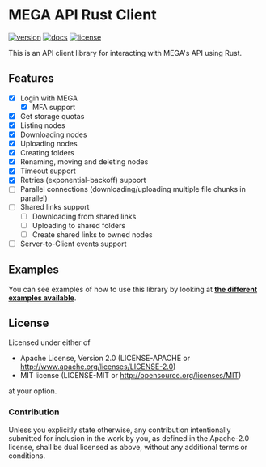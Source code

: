MEGA API Rust Client
====================

<!-- [![CI](https://github.com/Hirevo/mega-rs/actions/workflows/ci.yaml/badge.svg)](https://github.com/Hirevo/mega-rs/actions/workflows/ci.yaml) -->
[![version](https://img.shields.io/crates/v/mega)](https://crates.io/crates/mega)
[![docs](https://img.shields.io/docsrs/mega)](https://docs.rs/mega)
[![license](https://img.shields.io/crates/l/mega)](https://github.com/Hirevo/mega-rs#license)

This is an API client library for interacting with MEGA's API using Rust.

Features
--------

- [x] Login with MEGA
  - [x] MFA support
- [x] Get storage quotas
- [x] Listing nodes
- [x] Downloading nodes
- [x] Uploading nodes
- [x] Creating folders
- [x] Renaming, moving and deleting nodes
- [x] Timeout support
- [x] Retries (exponential-backoff) support
- [ ] Parallel connections (downloading/uploading multiple file chunks in parallel)
- [ ] Shared links support
  - [ ] Downloading from shared links
  - [ ] Uploading to shared folders
  - [ ] Create shared links to owned nodes
- [ ] Server-to-Client events support

Examples
--------

You can see examples of how to use this library by looking at [**the different examples available**](https://github.com/Hirevo/mega-rs/tree/main/examples).

License
-------

Licensed under either of

- Apache License, Version 2.0 (LICENSE-APACHE or <http://www.apache.org/licenses/LICENSE-2.0>)
- MIT license (LICENSE-MIT or <http://opensource.org/licenses/MIT>)

at your option.

### Contribution

Unless you explicitly state otherwise, any contribution intentionally submitted for inclusion in the work by you, as defined in the Apache-2.0 license, shall be dual licensed as above, without any additional terms or conditions.
